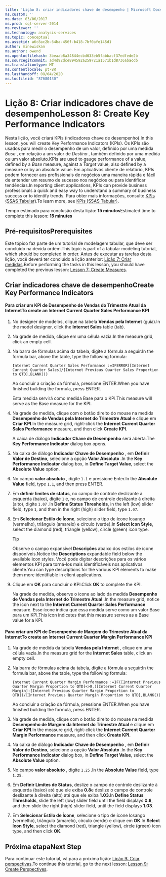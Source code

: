 ```yaml
---
title: 'Lição 8: criar indicadores chave de desempenho | Microsoft Docs'
ms.custom: ''
ms.date: 03/06/2017
ms.prod: sql-server-2014
ms.reviewer: ''
ms.technology: analysis-services
ms.topic: conceptual
ms.assetid: a6c8ac2b-64ba-456f-b418-7bf0afe145d1
author: minewiskan
ms.author: owend
ms.openlocfilehash: 3beaab8a34844ecbd633eb5fabbacf37edfede2b
ms.sourcegitcommit: ad4d92dce894592a259721a1571b1d8736abacdb
ms.translationtype: MT
ms.contentlocale: pt-BR
ms.lasthandoff: 08/04/2020
ms.locfileid: "87680130"
---
```

# <a name="lesson-8-create-key-performance-indicators"></a><span data-ttu-id="bbad7-102">Lição 8: Criar indicadores chave de desempenho</span><span class="sxs-lookup"><span data-stu-id="bbad7-102">Lesson 8: Create Key Performance Indicators</span></span>
  <span data-ttu-id="bbad7-103">Nesta lição, você criará KPIs (indicadores chave de desempenho).</span><span class="sxs-lookup"><span data-stu-id="bbad7-103">In this lesson, you will create Key Performance Indicators (KPIs).</span></span> <span data-ttu-id="bbad7-104">Os KPIs são usados para medir o desempenho de um valor, definido por uma medida *Base* , em relação a um valor de *Destino* , também definido por uma medida ou um valor absoluto.</span><span class="sxs-lookup"><span data-stu-id="bbad7-104">KPIs are used to gauge performance of a value, defined by a *Base* measure, against a *Target* value, also defined by a measure or by an absolute value.</span></span> <span data-ttu-id="bbad7-105">Em aplicativos cliente de relatório, KPIs podem fornecer aos profissionais de negócios uma maneira rápida e fácil de entender um resumo de sucesso nos negócios ou para identificar tendências.</span><span class="sxs-lookup"><span data-stu-id="bbad7-105">In reporting client applications, KPIs can provide business professionals a quick and easy way to understand a summary of business success or to identify trends.</span></span> <span data-ttu-id="bbad7-106">Para obter mais informações, consulte [KPIs &#40;SSAS Tabular&#41;](tabular-models/kpis-ssas-tabular.md).</span><span class="sxs-lookup"><span data-stu-id="bbad7-106">To learn more, see [KPIs &#40;SSAS Tabular&#41;](tabular-models/kpis-ssas-tabular.md).</span></span>  
  
 <span data-ttu-id="bbad7-107">Tempo estimado para conclusão desta lição: **15 minutos**</span><span class="sxs-lookup"><span data-stu-id="bbad7-107">Estimated time to complete this lesson: **15 minutes**</span></span>  
  
## <a name="prerequisites"></a><span data-ttu-id="bbad7-108">Pré-requisitos</span><span class="sxs-lookup"><span data-stu-id="bbad7-108">Prerequisites</span></span>  
 <span data-ttu-id="bbad7-109">Este tópico faz parte de um tutorial de modelagem tabular, que deve ser concluído na devida ordem.</span><span class="sxs-lookup"><span data-stu-id="bbad7-109">This topic is part of a tabular modeling tutorial, which should be completed in order.</span></span> <span data-ttu-id="bbad7-110">Antes de executar as tarefas desta lição, você deverá ter concluído a lição anterior: [Lição 7: Criar medidas](lesson-6-create-measures.md).</span><span class="sxs-lookup"><span data-stu-id="bbad7-110">Before performing the tasks in this lesson, you should have completed the previous lesson: [Lesson 7: Create Measures](lesson-6-create-measures.md).</span></span>  
  
## <a name="create-key-performance-indicators"></a><span data-ttu-id="bbad7-111">Criar indicadores chave de desempenho</span><span class="sxs-lookup"><span data-stu-id="bbad7-111">Create Key Performance Indicators</span></span>  
  
#### <a name="to-create-an-internet-current-quarter-sales-performance-kpi"></a><span data-ttu-id="bbad7-112">Para criar um KPI de Desempenho de Vendas do Trimestre Atual da Internet</span><span class="sxs-lookup"><span data-stu-id="bbad7-112">To create an Internet Current Quarter Sales Performance KPI</span></span>  
  
1.  <span data-ttu-id="bbad7-113">No designer de modelos, clique na tabela **Vendas pela Internet** (guia).</span><span class="sxs-lookup"><span data-stu-id="bbad7-113">In the model designer, click the **Internet Sales** table (tab).</span></span>  
  
2.  <span data-ttu-id="bbad7-114">Na grade de medida, clique em uma célula vazia.</span><span class="sxs-lookup"><span data-stu-id="bbad7-114">In the measure grid, click an empty cell.</span></span>  
  
3.  <span data-ttu-id="bbad7-115">Na barra de fórmulas acima da tabela, digite a fórmula a seguir:</span><span class="sxs-lookup"><span data-stu-id="bbad7-115">In the formula bar, above the table, type the following formula:</span></span>  
  
     `Internet Current Quarter Sales Performance :=IFERROR([Internet Current Quarter Sales]/[Internet Previous Quarter Sales Proportion to QTD],BLANK())`  
  
     <span data-ttu-id="bbad7-116">Ao concluir a criação da fórmula, pressione ENTER.</span><span class="sxs-lookup"><span data-stu-id="bbad7-116">When you have finished building the formula, press ENTER.</span></span>  
  
     <span data-ttu-id="bbad7-117">Esta medida servirá como medida Base para o KPI.</span><span class="sxs-lookup"><span data-stu-id="bbad7-117">This measure will serve as the Base measure for the KPI.</span></span>  
  
4.  <span data-ttu-id="bbad7-118">Na grade de medida, clique com o botão direito do mouse na medida **Desempenho de Vendas pela Internet do Trimestre Atual** e clique em **Criar KPI**.</span><span class="sxs-lookup"><span data-stu-id="bbad7-118">In the measure grid, right-click the **Internet Current Quarter Sales Performance** measure, and then click **Create KPI**.</span></span>  
  
     <span data-ttu-id="bbad7-119">A caixa de diálogo **Indicador Chave de Desempenho** será aberta.</span><span class="sxs-lookup"><span data-stu-id="bbad7-119">The **Key Performance Indicator** dialog box opens.</span></span>  
  
5.  <span data-ttu-id="bbad7-120">Na caixa de diálogo **Indicador Chave de Desempenho** , em **Definir Valor de Destino**, selecione a opção **Valor Absoluto** .</span><span class="sxs-lookup"><span data-stu-id="bbad7-120">In the **Key Performance Indicator** dialog box, in **Define Target Value**, select the **Absolute Value** option.</span></span>  
  
6.  <span data-ttu-id="bbad7-121">No campo **valor absoluto** , digite `1.1` e pressione Enter.</span><span class="sxs-lookup"><span data-stu-id="bbad7-121">In the **Absolute Value** field, type `1.1`, and then press ENTER.</span></span>  
  
7.  <span data-ttu-id="bbad7-122">Em **definir limites de status**, no campo de controle deslizante à esquerda (baixo), digite `1` e, no campo de controle deslizante à direita (alto), digite `1.07` .</span><span class="sxs-lookup"><span data-stu-id="bbad7-122">In **Define Status Thresholds**, in the left (low) slider field, type `1`, and then in the right (high) slider field, type `1.07`.</span></span>  
  
8.  <span data-ttu-id="bbad7-123">Em **Selecionar Estilo de Ícone**, selecione o tipo de ícone losango (vermelho), triângulo (amarelo) e círculo (verde).</span><span class="sxs-lookup"><span data-stu-id="bbad7-123">In **Select Icon Style**, select the diamond (red), triangle (yellow), circle (green) icon type.</span></span>  
  
    > [!TIP]  
    >  <span data-ttu-id="bbad7-124">Observe o campo expansível **Descrições** abaixo dos estilos de ícone disponíveis.</span><span class="sxs-lookup"><span data-stu-id="bbad7-124">Notice the **Descriptions** expandable field below the available icon styles.</span></span> <span data-ttu-id="bbad7-125">Você pode digitar descrições para os vários elementos KPI para torná-los mais identificáveis nos aplicativos cliente.</span><span class="sxs-lookup"><span data-stu-id="bbad7-125">You can type descriptions for the various KPI elements to make them more identifiable in client applications.</span></span>  
  
9. <span data-ttu-id="bbad7-126">Clique em **OK** para concluir o KPI.</span><span class="sxs-lookup"><span data-stu-id="bbad7-126">Click **OK** to complete the KPI.</span></span>  
  
     <span data-ttu-id="bbad7-127">Na grade de medida, observe o ícone ao lado da medida **Desempenho de Vendas pela Internet do Trimestre Atual** .</span><span class="sxs-lookup"><span data-stu-id="bbad7-127">In the measure grid, notice the icon next to the **Internet Current Quarter Sales Performance** measure.</span></span> <span data-ttu-id="bbad7-128">Esse ícone indica que essa medida serve como um valor Base para um KPI.</span><span class="sxs-lookup"><span data-stu-id="bbad7-128">This icon indicates that this measure serves as a Base value for a KPI.</span></span>  
  
#### <a name="to-create-an-internet-current-quarter-margin-performance-kpi"></a><span data-ttu-id="bbad7-129">Para criar um KPI de Desempenho de Margem do Trimestre Atual da Internet</span><span class="sxs-lookup"><span data-stu-id="bbad7-129">To create an Internet Current Quarter Margin Performance KPI</span></span>  
  
1.  <span data-ttu-id="bbad7-130">Na grade de medida da tabela **Vendas pela Internet** , clique em uma célula vazia.</span><span class="sxs-lookup"><span data-stu-id="bbad7-130">In the measure grid for the **Internet Sales** table, click an empty cell.</span></span>  
  
2.  <span data-ttu-id="bbad7-131">Na barra de fórmulas acima da tabela, digite a fórmula a seguir:</span><span class="sxs-lookup"><span data-stu-id="bbad7-131">In the formula bar, above the table, type the following formula:</span></span>  
  
     `Internet Current Quarter Margin Performance :=IF([Internet Previous Quarter Margin Proportion to QTD]<>0,([Internet Current Quarter Margin]-[Internet Previous Quarter Margin Proportion to QTD])/[Internet Previous Quarter Margin Proportion to QTD],BLANK())`  
  
     <span data-ttu-id="bbad7-132">Ao concluir a criação da fórmula, pressione ENTER.</span><span class="sxs-lookup"><span data-stu-id="bbad7-132">When you have finished building the formula, press ENTER.</span></span>  
  
3.  <span data-ttu-id="bbad7-133">Na grade de medida, clique com o botão direito do mouse na medida **Desempenho de Margem da Internet do Trimestre Atual** e clique em **Criar KPI**.</span><span class="sxs-lookup"><span data-stu-id="bbad7-133">In the measure grid, right-click the **Internet Current Quarter Margin Performance** measure, and then click **Create KPI**.</span></span>  
  
4.  <span data-ttu-id="bbad7-134">Na caixa de diálogo **Indicador Chave de Desempenho** , em **Definir Valor de Destino**, selecione a opção **Valor Absoluto** .</span><span class="sxs-lookup"><span data-stu-id="bbad7-134">In the **Key Performance Indicator** dialog box, in **Define Target Value**, select the **Absolute Value** option.</span></span>  
  
5.  <span data-ttu-id="bbad7-135">No campo **valor absoluto** , digite `1.25` .</span><span class="sxs-lookup"><span data-stu-id="bbad7-135">In the **Absolute Value** field, type `1.25`.</span></span>  
  
6.  <span data-ttu-id="bbad7-136">Em **Definir Limites de Status**, deslize o campo de controle deslizante à esquerda (baixo) até que ele exiba **0.8**e deslize o campo de controle deslizante à direita (alto) até que ele exiba **1.03**.</span><span class="sxs-lookup"><span data-stu-id="bbad7-136">In **Define Status Thresholds**, slide the left (low) slider field until the field displays **0.8**, and then slide the right (high) slider field, until the field displays **1.03**.</span></span>  
  
7.  <span data-ttu-id="bbad7-137">Em **Selecionar Estilo de Ícone**, selecione o tipo de ícone losango (vermelho), triângulo (amarelo), círculo (verde) e clique em **OK**.</span><span class="sxs-lookup"><span data-stu-id="bbad7-137">In **Select Icon Style**, select the diamond (red), triangle (yellow), circle (green) icon type, and then click **OK**.</span></span>  
  
## <a name="next-step"></a><span data-ttu-id="bbad7-138">Próxima etapa</span><span class="sxs-lookup"><span data-stu-id="bbad7-138">Next Step</span></span>  
 <span data-ttu-id="bbad7-139">Para continuar este tutorial, vá para a próxima lição: [Lição 9: Criar perspectivas](lesson-8-create-perspectives.md).</span><span class="sxs-lookup"><span data-stu-id="bbad7-139">To continue this tutorial, go to the next lesson: [Lesson 9: Create Perspectives](lesson-8-create-perspectives.md).</span></span>  
  
  

